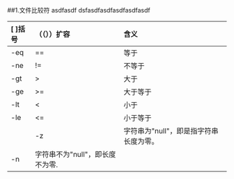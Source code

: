 ##1.文件比较符
asdfasdf dsfasdfasdfasdfasdfasdf

| \[ \]括号 | （（））扩容 | 含义 |
| :--- | :--- | :--- |
| -eq | == | 等于 |
| -ne | != | 不等于 |
| -gt | &gt; | 大于 |
| -ge | &gt;= | 大于等于 |
| -lt | &lt; | 小于 |
| -le | &lt;= | 小于等于 |
|  | -z | 字符串为"null"，即是指字符串长度为零。 |
| -n | 字符串不为"null"，即长度不为零. |  |



